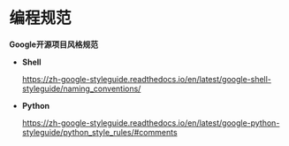 # 编程规范

**Google开源项目风格规范**

* **Shell**

  https://zh-google-styleguide.readthedocs.io/en/latest/google-shell-styleguide/naming_conventions/

* **Python**

  https://zh-google-styleguide.readthedocs.io/en/latest/google-python-styleguide/python_style_rules/#comments

